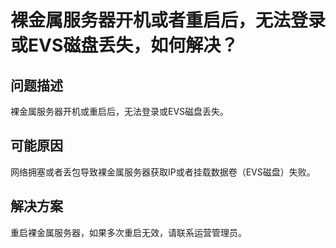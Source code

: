 # 裸金属服务器开机或者重启后，无法登录或EVS磁盘丢失，如何解决？<a name="bms_faq_0020"></a>

## 问题描述<a name="section6720837161158"></a>

裸金属服务器开机或重启后，无法登录或EVS磁盘丢失。

## 可能原因<a name="section691873585116"></a>

网络拥塞或者丢包导致裸金属服务器获取IP或者挂载数据卷（EVS磁盘）失败。

## 解决方案<a name="section26118472161749"></a>

重启裸金属服务器，如果多次重启无效，请联系运营管理员。

